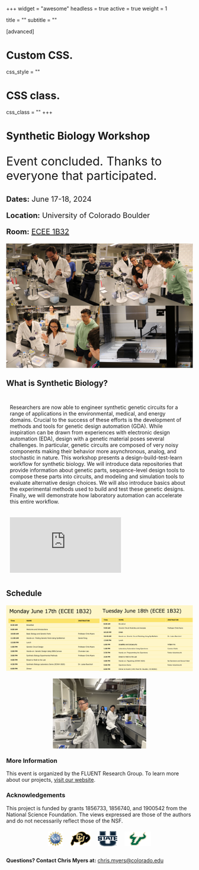+++
widget = "awesome"
headless = true
active = true
weight = 1

title = ""
subtitle = ""
  
[advanced]
 # Custom CSS. 
 css_style = ""
 
 # CSS class.
 css_class = ""
+++

# Synthetic Biology Workshop

<p style="font-size: 32px;">Event concluded.  Thanks to everyone that participated.</p>

<p style="font-size: 20px;"><strong>Dates:</strong> June 17-18, 2024</p>
<p style="font-size: 20px;"><strong >Location:</strong> University of Colorado Boulder</p>
<p style="font-size: 20px;"><strong>Room:</strong> <a href="https://maps.app.goo.gl/ka7DZ5GvqMiCRNNj7">ECEE 1B32</a></p>

<div style="text-align: center; margin-top: 20px; margin-bottom: 20px; display: flex; flex-wrap: wrap;">
    <img src="outreach1.jpeg" alt="Outreach" style="max-width: 50%; margin: auto;">
    <img src="outreach2.jpeg" alt="Outreach" style="max-width: 50%; margin: auto;">
    <img src="outreach3.jpeg" alt="Outreach" style="max-width: 50%; margin: auto;">
    <img src="outreach4.jpeg" alt="Outreach" style="max-width: 50%; margin: auto;">
</div>

## <span style="font-weight: bold;">What is Synthetic Biology?</span>


<div style="display: flex; flex-wrap: wrap; margin-top: 20px;">
    <div style="flex: 1; min-width: 250px; padding: 10px; display: inline">
        <p>Researchers are now able to engineer synthetic genetic circuits for a range of applications in the environmental, medical, and energy domains. Crucial to the success of these efforts is the development of methods and tools for genetic design automation (GDA). While inspiration can be drawn from experiences with electronic design automation (EDA), design with a genetic material poses several challenges. In particular, genetic circuits are composed of very noisy components making their behavior more asynchronous, analog, and stochastic in nature. This workshop presents a design-build-test-learn workflow for synthetic biology. We will introduce data repositories that provide information about genetic parts, sequence-level design tools to compose these parts into circuits, and modeling and simulation tools to evaluate alternative design choices. We will also introduce basics about the experimental methods used to build and test these genetic designs. Finally, we will demonstrate how laboratory automation can accelerate this entire workflow.</p>
    </div>
    <div style="flex: 1; min-width: 250px; padding: 10px;">
        <iframe min-width="80%" src="https://www.youtube.com/embed/zggU1KCgc7A?si=q9Z2_HH18-ZcNIFT" title="YouTube video player" frameborder="0" allow="accelerometer; autoplay; clipboard-write; encrypted-media; gyroscope; picture-in-picture; web-share" referrerpolicy="strict-origin-when-cross-origin" allowfullscreen></iframe>
    </div>
</div>

## <span style="font-weight: bold;">Schedule</span>

<div style="text-align: center; margin-top: 20px; margin-bottom: 20px; display: flex;
  flex-direction: row;">
    <img src="schedule_mon.png" alt="Monday Schedule" style="max-width: 50%; margin: auto;">
    <img src="schedule_tue.png" alt="Tuesday Schedule" style="max-width: 50%; margin: auto;">
</div>

<div style="text-align: center; margin-top: 20px; margin-bottom: 20px; display: flex;
  flex-direction: column;">
    <img src="IMG_9397.jpg" alt="Amazing Scientists at Work!" style="max-width: 50%; height: auto; margin: auto; align-items: flex-start;">
</div>


### More Information

<div style="display: inline;">
    <p>This event is organized by the FLUENT Research Group. To learn more about our projects, <a href="https://fluentverification.github.io">visit our website</a>.</p>
</div>

### Acknowledgements

This project is funded by grants 1856733, 1856740, and 1900542 from the National Science Foundation. The views expressed are those of the authors and do not necessarily reflect those of the NSF.

<div style="display: flex; justify-content: center; align-items: center; gap: 20px; margin-top: 20px; margin-bottom: 30px;">
    <img src="nsf.jpeg" alt="NSF Logo" style="max-height: 40px;">
    <img src="cu.png" alt="CU Boulder Logo" style="max-height: 40px;">
    <img src="UState.png" alt="Utah State University Logo" style="max-height: 40px;">
    <img src="USF.png" alt="University of South Florida Logo" style="max-height: 40px;">
</div>

**Questions? Contact Chris Myers at:** chris.myers@colorado.edu
